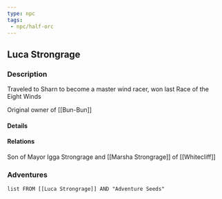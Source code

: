 ```yaml
---
type: npc
tags:
 - npc/half-orc
---
```


## Luca Strongrage

### Description

Traveled to Sharn to become a master wind racer, won last Race of the Eight Winds

Original owner of [[Bun-Bun]]

#### Details

#### Relations
Son of Mayor Igga Strongrage and [[Marsha Strongrage]] of [[Whitecliff]]

### Adventures
```dataview
list FROM [[Luca Strongrage]] AND "Adventure Seeds"
```